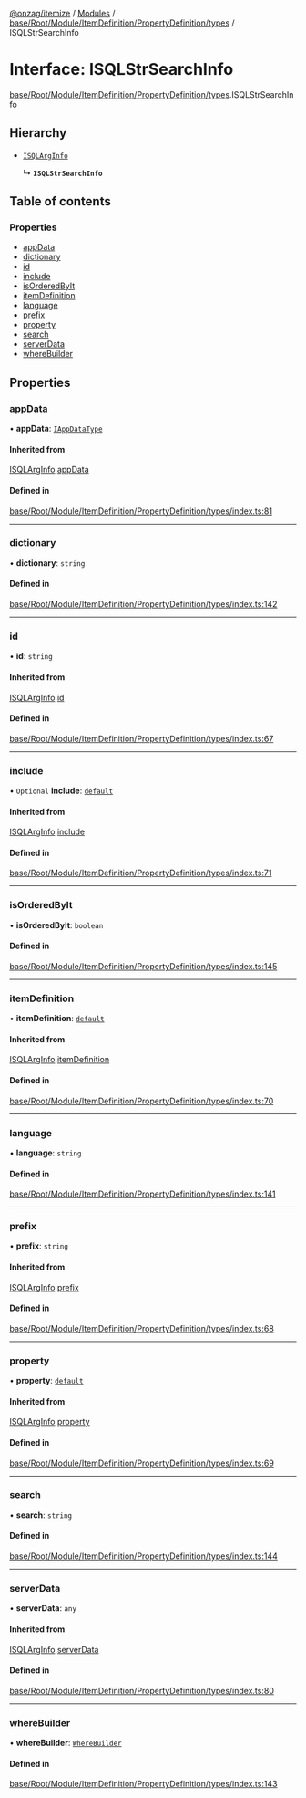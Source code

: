 [@onzag/itemize](../README.md) / [Modules](../modules.md) / [base/Root/Module/ItemDefinition/PropertyDefinition/types](../modules/base_Root_Module_ItemDefinition_PropertyDefinition_types.md) / ISQLStrSearchInfo

# Interface: ISQLStrSearchInfo

[base/Root/Module/ItemDefinition/PropertyDefinition/types](../modules/base_Root_Module_ItemDefinition_PropertyDefinition_types.md).ISQLStrSearchInfo

## Hierarchy

- [`ISQLArgInfo`](base_Root_Module_ItemDefinition_PropertyDefinition_types.ISQLArgInfo.md)

  ↳ **`ISQLStrSearchInfo`**

## Table of contents

### Properties

- [appData](base_Root_Module_ItemDefinition_PropertyDefinition_types.ISQLStrSearchInfo.md#appdata)
- [dictionary](base_Root_Module_ItemDefinition_PropertyDefinition_types.ISQLStrSearchInfo.md#dictionary)
- [id](base_Root_Module_ItemDefinition_PropertyDefinition_types.ISQLStrSearchInfo.md#id)
- [include](base_Root_Module_ItemDefinition_PropertyDefinition_types.ISQLStrSearchInfo.md#include)
- [isOrderedByIt](base_Root_Module_ItemDefinition_PropertyDefinition_types.ISQLStrSearchInfo.md#isorderedbyit)
- [itemDefinition](base_Root_Module_ItemDefinition_PropertyDefinition_types.ISQLStrSearchInfo.md#itemdefinition)
- [language](base_Root_Module_ItemDefinition_PropertyDefinition_types.ISQLStrSearchInfo.md#language)
- [prefix](base_Root_Module_ItemDefinition_PropertyDefinition_types.ISQLStrSearchInfo.md#prefix)
- [property](base_Root_Module_ItemDefinition_PropertyDefinition_types.ISQLStrSearchInfo.md#property)
- [search](base_Root_Module_ItemDefinition_PropertyDefinition_types.ISQLStrSearchInfo.md#search)
- [serverData](base_Root_Module_ItemDefinition_PropertyDefinition_types.ISQLStrSearchInfo.md#serverdata)
- [whereBuilder](base_Root_Module_ItemDefinition_PropertyDefinition_types.ISQLStrSearchInfo.md#wherebuilder)

## Properties

### appData

• **appData**: [`IAppDataType`](server.IAppDataType.md)

#### Inherited from

[ISQLArgInfo](base_Root_Module_ItemDefinition_PropertyDefinition_types.ISQLArgInfo.md).[appData](base_Root_Module_ItemDefinition_PropertyDefinition_types.ISQLArgInfo.md#appdata)

#### Defined in

[base/Root/Module/ItemDefinition/PropertyDefinition/types/index.ts:81](https://github.com/onzag/itemize/blob/f2db74a5/base/Root/Module/ItemDefinition/PropertyDefinition/types/index.ts#L81)

___

### dictionary

• **dictionary**: `string`

#### Defined in

[base/Root/Module/ItemDefinition/PropertyDefinition/types/index.ts:142](https://github.com/onzag/itemize/blob/f2db74a5/base/Root/Module/ItemDefinition/PropertyDefinition/types/index.ts#L142)

___

### id

• **id**: `string`

#### Inherited from

[ISQLArgInfo](base_Root_Module_ItemDefinition_PropertyDefinition_types.ISQLArgInfo.md).[id](base_Root_Module_ItemDefinition_PropertyDefinition_types.ISQLArgInfo.md#id)

#### Defined in

[base/Root/Module/ItemDefinition/PropertyDefinition/types/index.ts:67](https://github.com/onzag/itemize/blob/f2db74a5/base/Root/Module/ItemDefinition/PropertyDefinition/types/index.ts#L67)

___

### include

• `Optional` **include**: [`default`](../classes/base_Root_Module_ItemDefinition_Include.default.md)

#### Inherited from

[ISQLArgInfo](base_Root_Module_ItemDefinition_PropertyDefinition_types.ISQLArgInfo.md).[include](base_Root_Module_ItemDefinition_PropertyDefinition_types.ISQLArgInfo.md#include)

#### Defined in

[base/Root/Module/ItemDefinition/PropertyDefinition/types/index.ts:71](https://github.com/onzag/itemize/blob/f2db74a5/base/Root/Module/ItemDefinition/PropertyDefinition/types/index.ts#L71)

___

### isOrderedByIt

• **isOrderedByIt**: `boolean`

#### Defined in

[base/Root/Module/ItemDefinition/PropertyDefinition/types/index.ts:145](https://github.com/onzag/itemize/blob/f2db74a5/base/Root/Module/ItemDefinition/PropertyDefinition/types/index.ts#L145)

___

### itemDefinition

• **itemDefinition**: [`default`](../classes/base_Root_Module_ItemDefinition.default.md)

#### Inherited from

[ISQLArgInfo](base_Root_Module_ItemDefinition_PropertyDefinition_types.ISQLArgInfo.md).[itemDefinition](base_Root_Module_ItemDefinition_PropertyDefinition_types.ISQLArgInfo.md#itemdefinition)

#### Defined in

[base/Root/Module/ItemDefinition/PropertyDefinition/types/index.ts:70](https://github.com/onzag/itemize/blob/f2db74a5/base/Root/Module/ItemDefinition/PropertyDefinition/types/index.ts#L70)

___

### language

• **language**: `string`

#### Defined in

[base/Root/Module/ItemDefinition/PropertyDefinition/types/index.ts:141](https://github.com/onzag/itemize/blob/f2db74a5/base/Root/Module/ItemDefinition/PropertyDefinition/types/index.ts#L141)

___

### prefix

• **prefix**: `string`

#### Inherited from

[ISQLArgInfo](base_Root_Module_ItemDefinition_PropertyDefinition_types.ISQLArgInfo.md).[prefix](base_Root_Module_ItemDefinition_PropertyDefinition_types.ISQLArgInfo.md#prefix)

#### Defined in

[base/Root/Module/ItemDefinition/PropertyDefinition/types/index.ts:68](https://github.com/onzag/itemize/blob/f2db74a5/base/Root/Module/ItemDefinition/PropertyDefinition/types/index.ts#L68)

___

### property

• **property**: [`default`](../classes/base_Root_Module_ItemDefinition_PropertyDefinition.default.md)

#### Inherited from

[ISQLArgInfo](base_Root_Module_ItemDefinition_PropertyDefinition_types.ISQLArgInfo.md).[property](base_Root_Module_ItemDefinition_PropertyDefinition_types.ISQLArgInfo.md#property)

#### Defined in

[base/Root/Module/ItemDefinition/PropertyDefinition/types/index.ts:69](https://github.com/onzag/itemize/blob/f2db74a5/base/Root/Module/ItemDefinition/PropertyDefinition/types/index.ts#L69)

___

### search

• **search**: `string`

#### Defined in

[base/Root/Module/ItemDefinition/PropertyDefinition/types/index.ts:144](https://github.com/onzag/itemize/blob/f2db74a5/base/Root/Module/ItemDefinition/PropertyDefinition/types/index.ts#L144)

___

### serverData

• **serverData**: `any`

#### Inherited from

[ISQLArgInfo](base_Root_Module_ItemDefinition_PropertyDefinition_types.ISQLArgInfo.md).[serverData](base_Root_Module_ItemDefinition_PropertyDefinition_types.ISQLArgInfo.md#serverdata)

#### Defined in

[base/Root/Module/ItemDefinition/PropertyDefinition/types/index.ts:80](https://github.com/onzag/itemize/blob/f2db74a5/base/Root/Module/ItemDefinition/PropertyDefinition/types/index.ts#L80)

___

### whereBuilder

• **whereBuilder**: [`WhereBuilder`](../classes/database_WhereBuilder.WhereBuilder.md)

#### Defined in

[base/Root/Module/ItemDefinition/PropertyDefinition/types/index.ts:143](https://github.com/onzag/itemize/blob/f2db74a5/base/Root/Module/ItemDefinition/PropertyDefinition/types/index.ts#L143)

